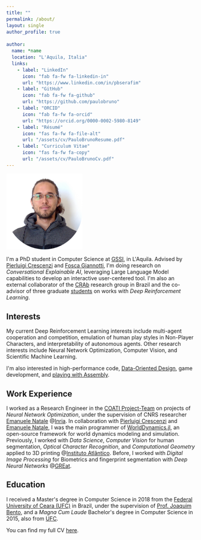 ```yaml
---
title: ""
permalink: /about/
layout: single
author_profile: true

author:
  name: *name
  location: "L'Aquila, Italia"
  links:
    - label: "LinkedIn"
      icon: "fab fa-fw fa-linkedin-in"
      url: "https://www.linkedin.com/in/pbserafim"
    - label: "GitHub"
      icon: "fab fa-fw fa-github"
      url: "https://github.com/paulobruno"
    - label: "ORCID"
      icon: "fab fa-fw fa-orcid"
      url: "https://orcid.org/0000-0002-5980-8149"
    - label: "Résumé"
      icon: "fas fa-fw fa-file-alt"
      url: "/assets/cv/PauloBrunoResume.pdf"
    - label: "Curriculum Vitae"
      icon: "fas fa-fw fa-copy"
      url: "/assets/cv/PauloBrunoCv.pdf"
---
```


<img src="/assets/images/about-photo.png" alt="Photo" style="max-width:40%;"/>

<p style="text-align:left;">
I'm a PhD student in Computer Science at <a href="https://www.gssi.it/">GSSI</a>, in L'Aquila.
Advised by <a href="https://www.pilucrescenzi.it/">Pierluigi Crescenzi</a> and <a href="https://www.sns.it/it/persona/fosca-giannotti">Fosca Giannotti</a>, I'm doing research on <i>Conversational Explainable AI</i>, leveraging Large Language Model capabilities to develop an interactive user-centered tool. 
I'm also an external collaborator of the <a href="https://portal.dc.ufc.br/pesquisa/crab/">CRAb</a> research group in Brazil and the co-advisor of three graduate <a href="/students">students</a> on works with <i>Deep Reinforcement Learning</i>.
</p>

## Interests

<p style="text-align:left;">
My current Deep Reinforcement Learning interests include multi-agent cooperation and competition, emulation of human play styles in Non-Player Characters, and interpretability of autonomous agents.
Other research interests include Neural Network Optimization, Computer Vision, and Scientific Machine Learning.
</p>

<p style="text-align:left;">
I'm also interested in high-performance code, <a href="http://gamesfromwithin.com/data-oriented-design">Data-Oriented Design</a>, game development, and <a href="https://github.com/paulobruno/GbAsmTutorials">playing with Assembly</a>.
</p>

## Work Experience

<p style="text-align:left;">
I worked as a Research Engineer in the <a href="https://team.inria.fr/coati">COATI Project-Team</a> on projects of <i>Neural Network Optimization</i>, under the supervision of CNRS researcher <a href="https://natema.github.io/ema-webpage/">Emanuele Natale</a> @<a href="https://www.inria.fr/en/inria-centre-universite-cote-azur">Inria</a>. 
In collaboration with <a href="https://www.pilucrescenzi.it/">Pierluigi Crescenzi</a> and <a href="https://natema.github.io/ema-webpage/">Emanuele Natale</a>, I was the main programmer of <a href="https://github.com/worlddynamics/WorldDynamics.jl">WorldDynamics.jl</a>, an open-source framework for world dynamics modeling and simulation.
Previously, I worked with <i>Data Science</i>, <i>Computer Vision</i> for human segmentation, <i>Optical Character Recognition</i>, and <i>Computational Geometry</i> applied to 3D printing @<a href="https://www.atlantico.com.br">Instituto Atlântico</a>.
Before, I worked with <i>Digital Image Processing</i> for Biometrics and fingerprint segmentation with <i>Deep Neural Networks</i> @<a href="https://www.great.ufc.br/">GREat</a>.
</p>

## Education

<p style="text-align:left;">
I received a Master's degree in Computer Science in 2018 from the <a href="http://www.mdcc.ufc.br/">Federal University of Ceara (UFC)</a> in Brazil, under the supervision of <a href="lattes.cnpq.br/0866205347972203">Prof. Joaquim Bento</a>, and a <i>Magna Cum Laude</i> Bachelor's degree in Computer Science in 2015, also from <a href="https://portal.dc.ufc.br/sobre/">UFC</a>.
</p>

<p style="text-align:left;">
You can find my full CV <a href="/assets/cv/PauloBrunoCv.pdf">here</a>.
</p>
